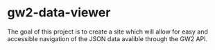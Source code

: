 gw2-data-viewer
===============
The goal of this project is to create a site which will allow for easy and accessible navigation of the JSON data avalible through the GW2 API.
